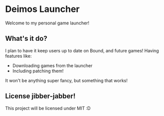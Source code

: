 # Deimos Launcher
Welcome to my personal game launcher!

## What's it do?
I plan to have it keep users up to date on Bound, and future games!
Having features like:
 - Downloading games from the launcher
 - Including patching them!

It won't be anything super fancy, but something that works!

## License jibber-jabber!
This project will be licensed under MIT :D
